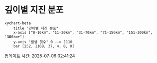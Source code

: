 # 깊이별 지진 분포

```mermaid
xychart-beta
    title "깊이별 지진 분포"
    x-axis ["0-10km", "11-30km", "31-70km", "71-150km", "151-300km", "300km+"]
    y-axis "발생 횟수" 0 --> 1110
    bar [252, 1108, 37, 4, 0, 0]
```

업데이트 시간: 2025-07-06 02:41:24

